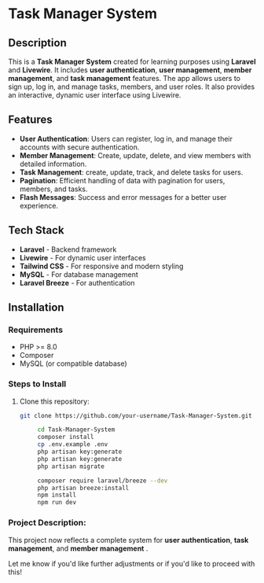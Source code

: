 # Task Manager System

## Description

This is a **Task Manager System** created for learning purposes using **Laravel** and **Livewire**. It includes **user authentication**, **user management**, **member management**, and **task management** features. The app allows users to sign up, log in, and manage tasks, members, and user roles. It also provides an interactive, dynamic user interface using Livewire.

## Features

- **User Authentication**: Users can register, log in, and manage their accounts with secure authentication.
- **Member Management**: Create, update, delete, and view members with detailed information.
- **Task Management**: create, update, track, and delete tasks for users.
- **Pagination**: Efficient handling of data with pagination for users, members, and tasks.
- **Flash Messages**: Success and error messages for a better user experience.

## Tech Stack

- **Laravel** - Backend framework
- **Livewire** - For dynamic user interfaces
- **Tailwind CSS** - For responsive and modern styling
- **MySQL** - For database management
- **Laravel Breeze** - For authentication

## Installation

### Requirements

- PHP >= 8.0
- Composer
- MySQL (or compatible database)

### Steps to Install

1. Clone this repository:

    ```bash
    git clone https://github.com/your-username/Task-Manager-System.git
    ```

    ```bash
         cd Task-Manager-System
         composer install
         cp .env.example .env
         php artisan key:generate
         php artisan key:generate
         php artisan migrate

         composer require laravel/breeze --dev
         php artisan breeze:install
         npm install
         npm run dev
    ```

### Project Description:

This project now reflects a complete system for **user authentication**, **task management**, and **member management** .

Let me know if you'd like further adjustments or if you'd like to proceed with this!
